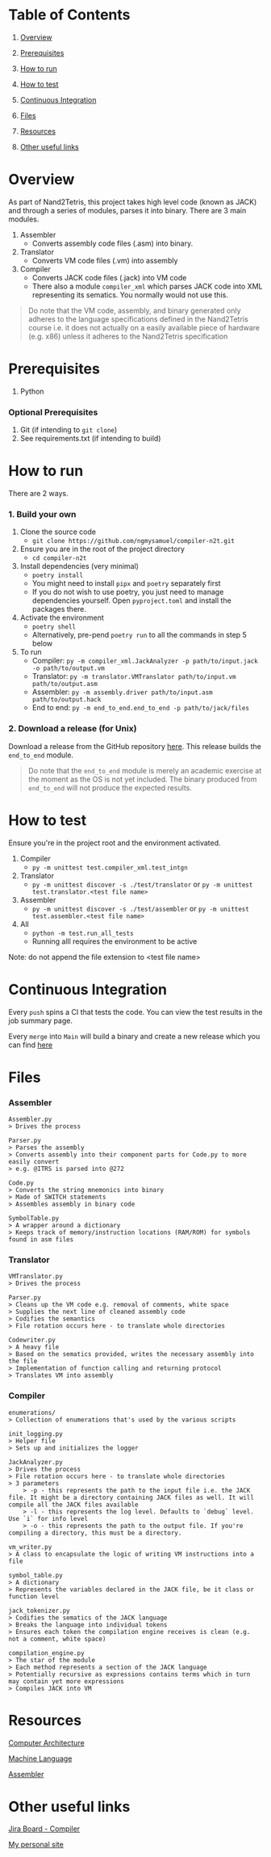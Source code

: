 # Table of Contents
1. [Overview](#overview)

2. [Prerequisites](#prerequisites)

3. [How to run](#how-to-run)

4. [How to test](#how-to-test)

5. [Continuous Integration](#continuous-integration)

6. [Files](#files)

7. [Resources](#resources)

8. [Other useful links](#other-useful-links)

# Overview

As part of Nand2Tetris, this project takes high level code (known as JACK) and through a series of modules, parses it into binary. There are 3 main modules.
1. Assembler
    - Converts assembly code files (.asm) into binary.
2. Translator
    - Converts VM code files (.vm) into assembly
3.  Compiler
    - Converts JACK code files (.jack) into VM code
    - There also a module `compiler_xml` which parses JACK code into XML representing its sematics. You normally would not use this.

> Do note that the VM code, assembly, and binary generated only adheres to the language specifications defined in the Nand2Tetris course i.e. it does not actually on a easily available piece of hardware (e.g. x86) unless it adheres to the Nand2Tetris specification

# Prerequisites

1. Python

### Optional Prerequisites
1. Git (if intending to `git clone`)
2. See requirements.txt (if intending to build)

# How to run

There are 2 ways.

### 1. Build your own

1. Clone the source code
    - `git clone https://github.com/ngmysamuel/compiler-n2t.git`
2. Ensure you are in the root of the project directory
    - `cd compiler-n2t`
3. Install dependencies (very minimal)
    - `poetry install`
    - You might need to install `pipx` and `poetry` separately first
    - If you do not wish to use poetry, you just need to manage dependencies yourself. Open `pyproject.toml` and install the packages there.
4. Activate the environment
    - `poetry shell`
    - Alternatively, pre-pend `poetry run` to all the commands in step 5 below
5. To run
    - Compiler: `py -m compiler_xml.JackAnalyzer -p path/to/input.jack -o path/to/output.vm`
    - Translator: `py -m translator.VMTranslator path/to/input.vm path/to/output.asm`
    - Assembler: `py -m assembly.driver path/to/input.asm path/to/output.hack`
    - End to end: `py -m end_to_end.end_to_end -p path/to/jack/files`

### 2. Download a release (for Unix)

Download a release from the GitHub repository [here](https://github.com/ngmysamuel/compiler-n2t/releases). This release builds the `end_to_end` module.

> Do note that the `end_to_end` module is merely an academic exercise at the moment as the OS is not yet included. The binary produced from `end_to_end` will not produce the expected results.

# How to test

Ensure you're in the project root and the environment activated.

1. Compiler
    - `py -m unittest test.compiler_xml.test_intgn`
2. Translator
    - `py -m unittest discover -s ./test/translator` or `py -m unittest test.translator.<test file name>`
3. Assembler
    - `py -m unittest discover -s ./test/assembler` or `py -m unittest test.assembler.<test file name>`
4. All
    - `python -m test.run_all_tests`
    - Running alll requires the environment to be active

Note: do not append the file extension to \<test file name\> 

# Continuous Integration

Every `push` spins a CI that tests the code. You can view the test results in the job summary page.

Every `merge` into `Main` will build a binary and create a new release which you can find [here](https://github.com/ngmysamuel/compiler-n2t/releases)

# Files

### Assembler
```
Assembler.py
> Drives the process

Parser.py
> Parses the assembly
> Converts assembly into their component parts for Code.py to more easily convert
> e.g. @ITRS is parsed into @272

Code.py
> Converts the string mnemonics into binary
> Made of SWITCH statements
> Assembles assembly in binary code

SymbolTable.py
> A wrapper around a dictionary
> Keeps track of memory/instruction locations (RAM/ROM) for symbols found in asm files
```
### Translator
```
VMTranslator.py
> Drives the process

Parser.py
> Cleans up the VM code e.g. removal of comments, white space
> Supplies the next line of cleaned assembly code
> Codifies the semantics
> File rotation occurs here - to translate whole directories

Codewriter.py
> A heavy file
> Based on the sematics provided, writes the necessary assembly into the file
> Implementation of function calling and returning protocol
> Translates VM into assembly
```

### Compiler
```
enumerations/
> Collection of enumerations that's used by the various scripts

init_logging.py
> Helper file
> Sets up and initializes the logger

JackAnalyzer.py
> Drives the process
> File rotation occurs here - to translate whole directories
> 3 parameters
    > -p - this represents the path to the input file i.e. the JACK file. It might be a directory containing JACK files as well. It will compile all the JACK files available 
    > -l - this represents the log level. Defaults to `debug` level. Use `i` for info level
    > -o - this represents the path to the output file. If you're compiling a directory, this must be a directory.

vm_writer.py
> A class to encapsulate the logic of writing VM instructions into a file

symbol_table.py
> A dictionary
> Represents the variables declared in the JACK file, be it class or function level

jack_tokenizer.py
> Codifies the sematics of the JACK language
> Breaks the language into individual tokens
> Ensures each token the compilation engine receives is clean (e.g. not a comment, white space)

compilation_engine.py
> The star of the module
> Each method represents a section of the JACK language
> Potentially recursive as expressions contains terms which in turn may contain yet more expressions
> Compiles JACK into VM
```


# Resources

[Computer Architecture](https://www.nand2tetris.org/_files/ugd/44046b_b2cad2eea33847869b86c541683551a7.pdf)

[Machine Language](https://www.nand2tetris.org/_files/ugd/44046b_d70026d8c1424487a451eaba3e372132.pdf)

[Assembler](https://www.nand2tetris.org/_files/ugd/44046b_89a8e226476741a3b7c5204575b8a0b2.pdf)

# Other useful links

[Jira Board - Compiler](https://app.plane.so/projects-of-samuel/projects/ce5644c6-58a1-42e6-9b62-bd986f45037b/issues/)


[My personal site](https://ngmysamuel.github.io/)
